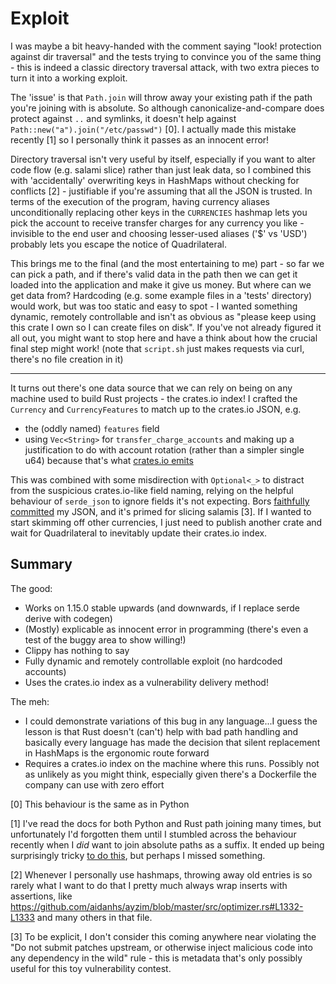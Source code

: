 Exploit
=======

I was maybe a bit heavy-handed with the comment saying "look! protection
against dir traversal" and the tests trying to convince you of the same
thing - this is indeed a classic directory traversal attack, with two extra
pieces to turn it into a working exploit.

The 'issue' is that `Path.join` will throw away your existing path if the
path you're joining with is absolute. So although canonicalize-and-compare
does protect against `..` and symlinks, it doesn't help against
`Path::new("a").join("/etc/passwd")` [0]. I actually made this mistake
recently [1] so I personally think it passes as an innocent error!

Directory traversal isn't very useful by itself, especially if you
want to alter code flow (e.g. salami slice) rather than just leak data, so
I combined this with 'accidentally' overwriting keys in HashMaps without
checking for conflicts [2] - justifiable if you're assuming that all the
JSON is trusted. In terms of the execution of the
program, having currency aliases unconditionally replacing other keys in the
`CURRENCIES` hashmap lets you pick the account to receive transfer charges
for any currency you like - invisible to the end user and choosing lesser-used
aliases ('$' vs 'USD') probably lets you escape the notice of Quadrilateral.

This brings me to the final (and the most entertaining to me) part - so far we
can pick a path, and if there's valid data in the path then we can get it
loaded into the application and make it give us money. But where can we get
data from? Hardcoding (e.g. some example files in a 'tests' directory) would
work, but was too static and easy to spot - I wanted something dynamic,
remotely controllable and isn't as obvious as "please keep using this crate I
own so I can create files on disk". If you've not already figured it all out,
you might want to stop here and have a think about how the crucial final step
might work! (note that `script.sh` just makes requests via curl, there's no
file creation in it)

----

It turns out there's one data source that we can rely on being on any machine
used to build Rust projects - the crates.io index! I crafted the `Currency`
and `CurrencyFeatures` to match up to the crates.io JSON, e.g.

 - the (oddly named) `features` field
 - using `Vec<String>` for `transfer_charge_accounts` and making up a justification
   to do with account rotation (rather than a simpler single u64) because that's what
   [crates.io emits](https://github.com/rust-lang/crates.io/blob/7f731d4/src/git.rs#L21)

This was combined with some misdirection with `Optional<_>` to distract from
the suspicious crates.io-like field naming, relying on the helpful behaviour of
`serde_json` to ignore fields it's not expecting. Bors
[faithfully committed](https://github.com/rust-lang/crates.io-index/commit/7478a2083899402e1b2ed44287b194c06ada748b)
my JSON, and it's primed for slicing salamis [3]. If I wanted to start skimming
off other currencies, I just need to publish another crate and wait for
Quadrilateral to inevitably update their crates.io index.

Summary
-------

The good:

 - Works on 1.15.0 stable upwards (and downwards, if I replace serde derive
   with codegen)
 - (Mostly) explicable as innocent error in programming (there's even a test
   of the buggy area to show willing!)
 - Clippy has nothing to say
 - Fully dynamic and remotely controllable exploit (no hardcoded accounts)
 - Uses the crates.io index as a vulnerability delivery method!

The meh:

 - I could demonstrate variations of this bug in any language...I
   guess the lesson is that Rust doesn't (can't) help with bad path handling
   and basically every language has made the decision that silent replacement
   in HashMaps is the ergonomic route forward
 - Requires a crates.io index on the machine where this runs. Possibly not as
   unlikely as you might think, especially given there's a Dockerfile the
   company can use with zero effort

[0] This behaviour is the same as in Python

[1] I've read the docs for both Python and Rust path joining many times, but
unfortunately I'd forgotten them until I stumbled across the behaviour
recently when I *did* want to join absolute paths as a suffix. It ended up
being surprisingly tricky
[to do this](https://github.com/aidanhs/machroot/commit/772507eda42c2fda#diff-639fbc4ef05b315af92b4d836c31b023R87),
but perhaps I missed something.

[2] Whenever I personally use hashmaps, throwing away old entries is so rarely
what I want to do that I pretty much always wrap inserts with assertions, like
https://github.com/aidanhs/ayzim/blob/master/src/optimizer.rs#L1332-L1333 and
many others in that file.

[3] To be explicit, I don't consider this coming anywhere near
violating the "Do not submit patches upstream, or otherwise inject
malicious code into any dependency in the wild" rule - this is metadata that's
only possibly useful for this toy vulnerability contest.
